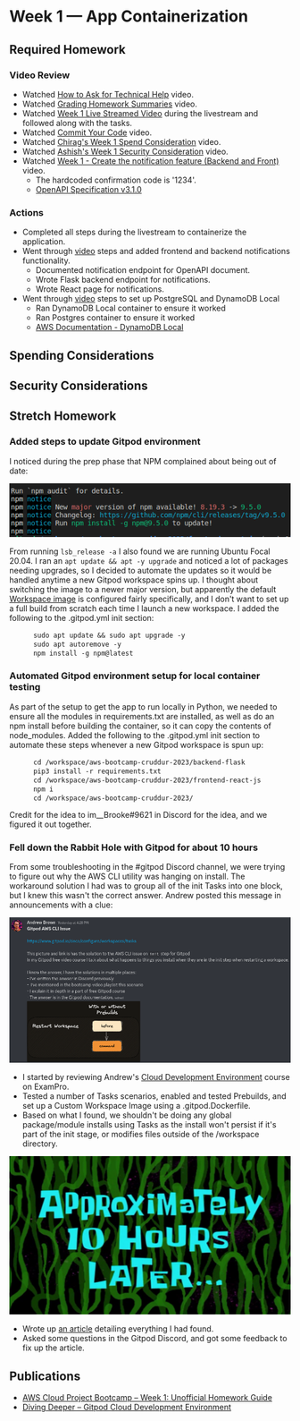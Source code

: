# Week 1 — App Containerization

## Required Homework

### Video Review

* Watched [How to Ask for Technical Help](https://youtu.be/tDPqmwKMP7Y) video.
* Watched [Grading Homework Summaries](https://youtu.be/FKAScachFgk) video.
* Watched [Week 1 Live Streamed Video](https://www.youtube.com/live/zJnNe5Nv4tE?feature=share) during the livestream and followed along with the tasks.
* Watched [Commit Your Code](https://youtu.be/b-idMgFFcpg) video.
* Watched [Chirag's Week 1 Spend Consideration](https://youtu.be/OAMHu1NiYoI) video.
* Watched [Ashish's Week 1 Security Consideration](https://youtu.be/OjZz4D0B-cA) video.
* Watched [Week 1 - Create the notification feature (Backend and Front)](https://youtu.be/k-_o0cCpksk) video.
  * The hardcoded confirmation code is '1234'.
  * [OpenAPI Specification v3.1.0](https://spec.openapis.org/oas/v3.1.0)

### Actions

* Completed all steps during the livestream to containerize the application.
* Went through [video](https://youtu.be/k-_o0cCpksk) steps and added frontend and backend notifications functionality.
  * Documented notification endpoint for OpenAPI document.
  * Wrote Flask backend endpoint for notifications.
  * Wrote React page for notifications. 
* Went through [video](https://youtu.be/CbQNMaa6zTg) steps to set up PostgreSQL and DynamoDB Local
  * Ran DynamoDB Local container to ensure it worked
  * Ran Postgres container to ensure it worked
  * [AWS Documentation - DynamoDB Local](https://docs.aws.amazon.com/amazondynamodb/latest/developerguide/DynamoDBLocal.DownloadingAndRunning.html)

## Spending Considerations

## Security Considerations

## Stretch Homework

### Added steps to update Gitpod environment

I noticed during the prep phase that NPM complained about being out of date:

![image](../_docs/assets/week1/NPM_Update.png)

From running ```lsb_release -a``` I also found we are running Ubuntu Focal 20.04.  I ran an ```apt update && apt -y upgrade``` and noticed a lot of packages needing upgrades, so I decided to automate the updates so it would be handled anytime a new Gitpod workspace spins up.  I thought about switching the image to a newer major version, but apparently the default [Workspace image](https://www.gitpod.io/docs/configure/workspaces/workspace-image) is configured fairly specifically, and I don't want to set up a full build from scratch each time I launch a new workspace.  I added the following to the .gitpod.yml init section:

```
      sudo apt update && sudo apt upgrade -y
      sudo apt autoremove -y    
      npm install -g npm@latest      
```

### Automated Gitpod environment setup for local container testing

As part of the setup to get the app to run locally in Python, we needed to ensure all the modules in requirements.txt are installed, as well as do an npm install before building the container, so it can copy the contents of node_modules.
Added the following to the .gitpod.yml init section to automate these steps whenever a new Gitpod workspace is spun up:

```
      cd /workspace/aws-bootcamp-cruddur-2023/backend-flask
      pip3 install -r requirements.txt
      cd /workspace/aws-bootcamp-cruddur-2023/frontend-react-js
      npm i
      cd /workspace/aws-bootcamp-cruddur-2023/     
```
Credit for the idea to im__Brooke#9621 in Discord for the idea, and we figured it out together.

### Fell down the Rabbit Hole with Gitpod for about 10 hours

From some troubleshooting in the #gitpod Discord channel, we were trying to figure out why the AWS CLI utility was hanging on install.  The workaround solution I had was to group all of the init Tasks into one block, but I knew this wasn't the correct answer.  Andrew posted this message in announcements with a clue:

![image](../_docs/assets/week1/GitpodAnnouncementHint.png)

* I started by reviewing Andrew's [Cloud Development Environment](https://www.exampro.co/exp-cde-01) course on ExamPro.
* Tested a number of Tasks scenarios, enabled and tested Prebuilds, and set up a Custom Workspace Image using a .gitpod.Dockerfile.
* Based on what I found, we shouldn't be doing any global package/module installs using Tasks as the install won't persist if it's part of the init stage, or modifies files outside of the /workspace directory.

![image](../_docs/assets/week1/10hourslater.jpg)

* Wrote up [an article](https://www.linuxtek.ca/2023/02/21/diving-deeper-gitpod-cloud-development-environment/) detailing everything I had found.
* Asked some questions in the Gitpod Discord, and got some feedback to fix up the article.

## Publications

* [AWS Cloud Project Bootcamp – Week 1: Unofficial Homework Guide](https://www.linuxtek.ca/2023/02/18/aws-cloud-project-bootcamp-week-1-unofficial-homework-guide/)
* [Diving Deeper – Gitpod Cloud Development Environment](https://www.linuxtek.ca/2023/02/21/diving-deeper-gitpod-cloud-development-environment/)
